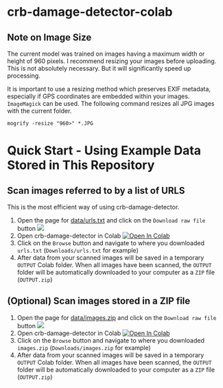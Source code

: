 # crb-damage-detector-colab

## Note on Image Size

The current model was trained on images having a maximum width or height of 960 pixels.
I recommend resizing your images before uploading.
This is not absolutely necessary.
But it will significantly speed up processing.

It is important to use a resizing method which preserves EXIF metadata, especially
if GPS coordinates are embedded within your images. 
```ImageMagick``` can be used. The following command resizes all JPG images with the
current folder.
```
mogrify -resize "960>" *.JPG
```

# Quick Start - Using Example Data Stored in This Repository

## Scan images referred to by a list of URLS

This is the most efficient way of using crb-damage-detector.

1. Open the page for [data/urls.txt](data/urls.txt) and click on the ```Download raw file``` button [![](images/download_raw.png)](#)
2. Open crb-damage-detector in Colab [![Open In Colab](https://colab.research.google.com/assets/colab-badge.svg)](https://colab.research.google.com/github/aubreymoore/crb-damage-detector-colab/blob/main/detect_and_annotate.ipynb)
3. Click on the ```Browse``` button and navigate to where you downloaded ```urls.txt``` (```Downloads/urls.txt``` for example)
4. After data from your scanned images will be saved in a temporary ```OUTPUT``` Colab folder. When all images have been scanned, the ```OUTPUT``` folder will be automatically downloaded to your computer as a ```ZIP``` file (```OUTPUT.zip```)

## (Optional) Scan images stored in a ZIP file

1. Open the page for [data/images.zip](data/images.zip) and click on the ```Download raw file``` button [![](images/download_raw.png)](#)
2. Open crb-damage-detector in Colab [![Open In Colab](https://colab.research.google.com/assets/colab-badge.svg)](https://colab.research.google.com/github/aubreymoore/crb-damage-detector-colab/blob/main/detect_and_annotate.ipynb)
3. Click on the ```Browse``` button and navigate to where you downloaded ```images.zip``` (```Downloads/images.zip``` for example)
4. After data from your scanned images will be saved in a temporary ```OUTPUT``` Colab folder. When all images have been scanned, the ```OUTPUT``` folder will be automatically downloaded to your computer as a ```ZIP``` file (```OUTPUT.zip```)
